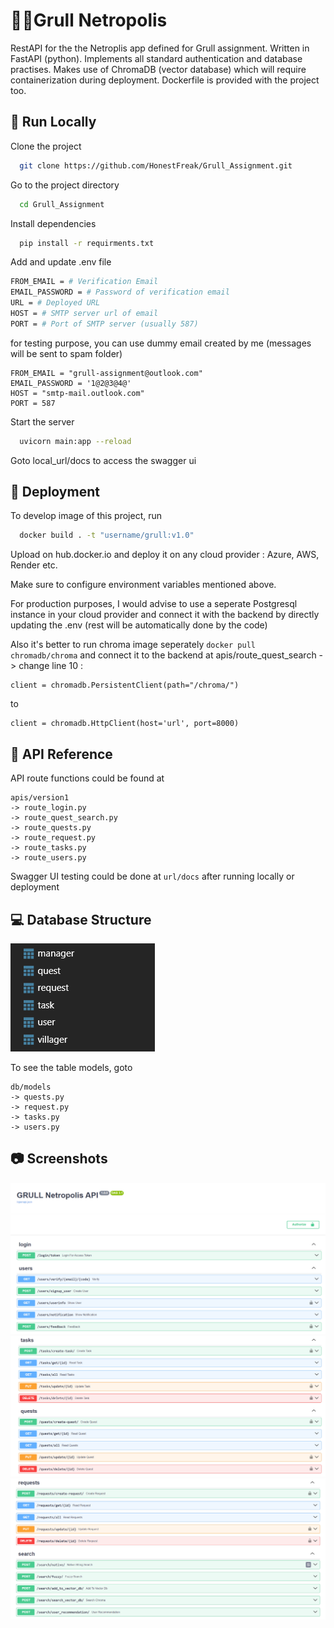 
# 👨‍🌾Grull Netropolis

RestAPI for the the Netroplis app defined for Grull assignment. Written in FastAPI (python). Implements all standard authentication and database practises. Makes use of ChromaDB (vector database) which will require containerization during deployment. Dockerfile is provided with the project too.



## 🌱 Run Locally

Clone the project

```bash
  git clone https://github.com/HonestFreak/Grull_Assignment.git
```

Go to the project directory

```bash
  cd Grull_Assignment
```

Install dependencies

```bash
  pip install -r requirments.txt
```

Add and update .env file

```bash
FROM_EMAIL = # Verification Email
EMAIL_PASSWORD = # Password of verification email
URL = # Deployed URL
HOST = # SMTP server url of email
PORT = # Port of SMTP server (usually 587)
```

for testing purpose, you can use dummy email created by me (messages will be sent to spam folder)

```
FROM_EMAIL = "grull-assignment@outlook.com"
EMAIL_PASSWORD = '1@2@3@4@'
HOST = "smtp-mail.outlook.com"
PORT = 587
```

Start the server

```bash
  uvicorn main:app --reload
```
Goto local_url/docs to access the swagger ui 



## 🚀 Deployment

To develop image of this project, run

```bash
  docker build . -t "username/grull:v1.0"
```
Upload on hub.docker.io and deploy it on any cloud provider : Azure, AWS, Render etc.

Make sure to configure environment variables mentioned above.

For production purposes, I would advise to use a seperate Postgresql instance in your cloud provider and connect it with the backend by directly updating the .env (rest will be automatically done by the code)

Also it's better to run chroma image seperately 
`docker pull chromadb/chroma`
and connect it to the backend at apis/route_quest_search ->
change line 10 :
```
client = chromadb.PersistentClient(path="/chroma/")
```
to
```
client = chromadb.HttpClient(host='url', port=8000)
```

## 🦧 API Reference

API route functions could be found at
```
apis/version1
-> route_login.py
-> route_quest_search.py
-> route_quests.py
-> route_request.py
-> route_tasks.py
-> route_users.py
```
Swagger UI testing could be done at `url/docs` after running locally or deployment


## 💻 Database Structure
![alt text](screenshots/image.png)

To see the table models, goto 

```
db/models
-> quests.py
-> request.py
-> tasks.py
-> users.py
```

## 📷 Screenshots
![alt text](screenshots/grull1.png) 
![alt text](screenshots/grull2.png) 
![alt text](screenshots/grull3.png)
